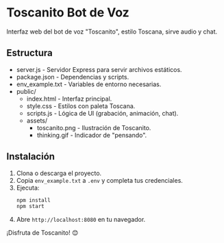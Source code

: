 # Toscanito Bot de Voz

Interfaz web del bot de voz "Toscanito", estilo Toscana, sirve audio y chat.

## Estructura

- server.js             - Servidor Express para servir archivos estáticos.
- package.json          - Dependencias y scripts.
- env_example.txt       - Variables de entorno necesarias.
- public/
  - index.html          - Interfaz principal.
  - style.css           - Estilos con paleta Toscana.
  - scripts.js          - Lógica de UI (grabación, animación, chat).
  - assets/
    - toscanito.png     - Ilustración de Toscanito.
    - thinking.gif      - Indicador de "pensando".

## Instalación

1. Clona o descarga el proyecto.
2. Copia `env_example.txt` a `.env` y completa tus credenciales.
3. Ejecuta:
   ```bash
   npm install
   npm start
   ```
4. Abre `http://localhost:8080` en tu navegador.

¡Disfruta de Toscanito! 😊
